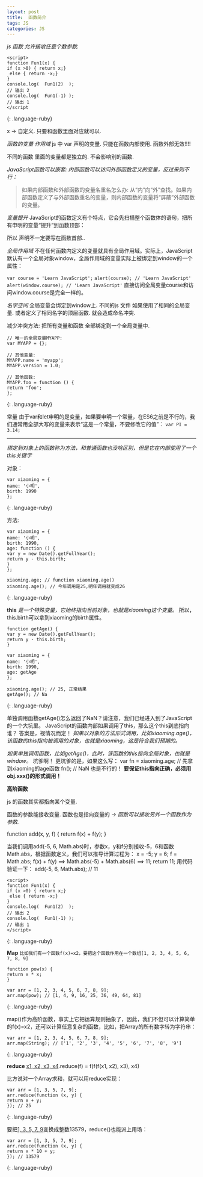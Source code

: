 ```yaml
---
layout: post
title:  函数简介
tags: JS
categories: JS
---
```





*js 函数 允许接收任意个数参数.*

~~~
<script>
function Fun1(x) {
if (x >0) { return x;}
 else { return -x;}
}
console.log(  Fun1(2)  );
// 输出 2
console.log(  Fun1(-1) );
// 输出 1
</script
~~~
{: .language-ruby}

x → 自定义. 只要和函数里面对应就可以.




*函数的变量 作用域*
js 中 var 声明的变量. 只能在函数内部使用. 函数外部无效!!!!

不同的函数 里面的变量都是独立的. 不会影响别的函数.


*JavaScript函数可以嵌套: 内部函数可以访问外部函数定义的变量，反过来则不行：*

> 如果内部函数和外部函数的变量名重名怎么办: 从“内”向“外”查找。如果内部函数定义了与外部函数重名的变量，则内部函数的变量将“屏蔽”外部函数的变量。



*变量提升*
JavaScript的函数定义有个特点，它会先扫描整个函数体的语句，把所有申明的变量“提升”到函数顶部：

所以 声明不一定要写在函数首部..




*全局作用域*
不在任何函数内定义的变量就具有全局作用域。实际上，JavaScript默认有一个全局对象window，全局作用域的变量实际上被绑定到window的一个属性：

`var course = 'Learn JavaScript';`
`alert(course); // 'Learn JavaScript'`
`alert(window.course); // 'Learn JavaScript'`
直接访问全局变量course和访问window.course是完全一样的。





*名字空间*
全局变量会绑定到window上.
不同的js 文件 如果使用了相同的全局变量. 或者定义了相同名字的顶层函数. 
就会造成命名冲突.  

减少冲突方法:
把所有变量和函数 全部绑定到一个全局变量中.

~~~
// 唯一的全局变量MYAPP:
var MYAPP = {};

// 其他变量:
MYAPP.name = 'myapp';
MYAPP.version = 1.0;

// 其他函数:
MYAPP.foo = function () {
return 'foo';
};
~~~
{: .language-ruby}





常量
由于var和let申明的是变量，如果要申明一个常量，在ES6之前是不行的，我们通常用全部大写的变量来表示“这是一个常量，不要修改它的值”：
`var PI = 3.14;`









---

*绑定到对象上的函数称为方法，和普通函数也没啥区别，但是它在内部使用了一个this关键字*


对象：
~~~
var xiaoming = {
name: '小明',
birth: 1990
};
~~~
{: .language-ruby}

方法:

~~~
var xiaoming = {
name: '小明',
birth: 1990,
age: function () {
var y = new Date().getFullYear();
return y - this.birth;
}
};

xiaoming.age; // function xiaoming.age()
xiaoming.age(); // 今年调用是25,明年调用就变成26
~~~
{: .language-ruby}

**this**
*是一个特殊变量，它始终指向当前对象，也就是xiaoming这个变量。*
所以，this.birth可以拿到xiaoming的birth属性。




~~~
function getAge() {
var y = new Date().getFullYear();
return y - this.birth;
}

var xiaoming = {
name: '小明',
birth: 1990,
age: getAge
};

xiaoming.age(); // 25, 正常结果
getAge(); // Na
~~~
{: .language-ruby}

单独调用函数getAge()怎么返回了NaN？请注意，我们已经进入到了JavaScript的一个大坑里。
JavaScript的函数内部如果调用了this，那么这个this到底指向谁？
答案是，视情况而定！
*如果以对象的方法形式调用，比如xiaoming.age()，该函数的this指向被调用的对象，也就是xiaoming，这是符合我们预期的。*

*如果单独调用函数，比如getAge()，此时，该函数的this指向全局对象，也就是window。*
坑爹啊！
更坑爹的是，如果这么写：
var fn = xiaoming.age; // 先拿到xiaoming的age函数
fn(); // NaN
也是不行的！
**要保证this指向正确，必须用obj.xxx()的形式调用！**








**高阶函数**

js 的函数其实都指向某个变量.

函数的参数能接收变量.  函数也是指向变量的 
*→ 函数可以接收另外一个函数作为参数.*

function add(x, y, f) {
return f(x) + f(y);
}

当我们调用add(-5, 6, Math.abs)时，参数x，y和f分别接收-5，6和函数Math.abs，根据函数定义，我们可以推导计算过程为：
x = -5;
y = 6;
f = Math.abs;
f(x) + f(y) ==\> Math.abs(-5) + Math.abs(6) ==\> 11;
return 11;
用代码验证一下：
add(-5, 6, Math.abs); // 11









~~~
<script>
function Fun1(x) {
if (x >0) { return x;}
 else { return -x;}
}
console.log(  Fun1(2)  );
// 输出 2
console.log(  Fun1(-1) );
// 输出 1
</script>
~~~
{: .language-ruby}







**Map**
`比如我们有一个函数f(x)=x2，要把这个函数作用在一个数组[1, 2, 3, 4, 5, 6, 7, 8, 9]`


~~~
function pow(x) {
return x * x;
}

var arr = [1, 2, 3, 4, 5, 6, 7, 8, 9];
arr.map(pow); // [1, 4, 9, 16, 25, 36, 49, 64, 81]
~~~
{: .language-ruby}



map()作为高阶函数，事实上它把运算规则抽象了，因此，我们不但可以计算简单的f(x)=x2，还可以计算任意复杂的函数，比如，把Array的所有数字转为字符串：
~~~
var arr = [1, 2, 3, 4, 5, 6, 7, 8, 9];
arr.map(String); // ['1', '2', '3', '4', '5', '6', '7', '8', '9']
~~~
{: .language-ruby}








**reduce**
[x1, x2, x3, x4]().reduce(f) = f(f(f(x1, x2), x3), x4)




比方说对一个Array求和，就可以用reduce实现：
~~~
var arr = [1, 3, 5, 7, 9];
arr.reduce(function (x, y) {
return x + y;
}); // 25
~~~
{: .language-ruby}



要把[1, 3, 5, 7, 9]()变换成整数13579，reduce()也能派上用场：

~~~
var arr = [1, 3, 5, 7, 9];
arr.reduce(function (x, y) {
return x * 10 + y;
}); // 13579
~~~
{: .language-ruby}












